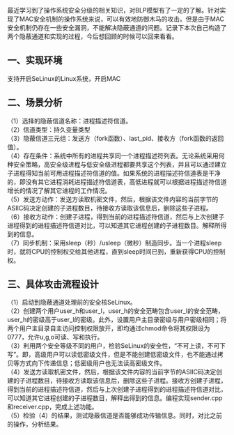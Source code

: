 最近学习到了操作系统安全分级的相关知识，对BLP模型有了一定的了解。针对实现了MAC安全机制的操作系统来说，可以有效地防御木马的攻击。但是由于MAC安全机制仍存在一些安全漏洞，不能解决隐蔽通道的问题。记录下本次自己构造了两个隐蔽通道和实现的过程，今后想回顾的时候可以回来看看。  

一、实现环境  
---   
支持开启SeLinux的Linux系统，开启MAC


二、场景分析  
---   
（1）选择的隐蔽信道名称：进程描述符信道。  
（2）信道类型：持久变量类型  
（3）隐蔽信道三元组：发送方（fork函数）、last_pid、接收方（fork函数的返回值）。  
（4）存在条件：系统中所有的进程共享同一个进程描述符列表。无论系统采用何种安全策略，高安全级进程与低安全级进程都要共享这个列表，并且可以通过建立子进程得知当前可用进程描述符信道的值。如果系统的进程描述符信道表是干净的，即没有其它进程消耗进程描述符信道表，高低进程就可以根据进程描述符信道增长的情况了解其它进程的工作情况。  
（5）发送方动作：发送方读取机密文件，然后，根据该文件内容的当前字节的ASIIC码决定创建的子进程数目，待接收方读取该信息后，删除这些子进程。  
（6）接收方动作：创建子进程，得到当前的进程描述符信道，然后与上次创建子进程得到的进程描述符信道对比，可以知道其它进程创建的子进程数目。解释所得到的信息。  
（7）同步机制：采用sleep（秒）/usleep（微秒）制造同步。当一个进程sleep时，就将CPU的控制权交给其他进程，直到sleep时间已到，重新获得CPU的控制权。  

三、具体攻击流程设计
---     
（1）启动到隐蔽通道处理前的安全核SeLinux。  
（2）创建两个用户user\_h和user\_l，user\_h的安全范畴包含user\_l的安全范畴，user\_h的密级高于user\_l的密级。此外，设置用户主目录密级与用户密级相同；将两个用户主目录自主访问控制权限放开，即均通过chmod命令将其权限设为0777，允许u,g,o可读、写和执行。  
（3）利用两个安全等级不同的用户，检验SeLinux的安全性，“不可上读，不可下写”。即，高级用户可以读低密级文件，但是不能创建低密级文件，也不能通过拷贝等方式向下传递信息；低密级用户也无法读高密级文件。  
（4）发送方读取机密文件，然后，根据该文件内容的当前字节的ASIIC码决定创建的子进程数目，待接收方读取该信息后，删除这些子进程。接收方创建子进程，得到当前的进程描述符信道，然后与上次创建子进程得到的进程描述符信道对比，可以知道其它进程创建的子进程数目，解释出得到的信息。编程实现sender.cpp和receiver.cpp，完成上述功能。  
（5）检验（4）的结果，测试隐蔽信道是否能够成功传输信息。同时，对比之前的操作，分析结果。  
